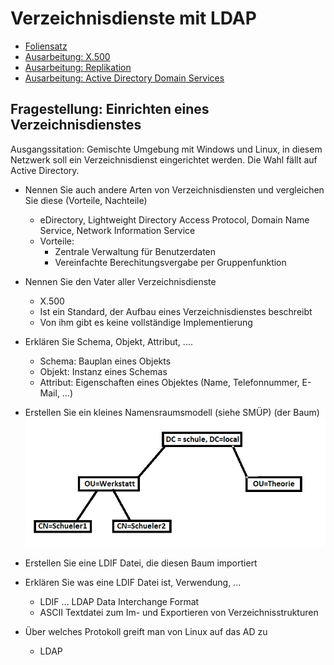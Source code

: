 # Verzeichnisdienste mit LDAP

- [Foliensatz](./Verzeichnisdienste_ELSI.pdf)
- [Ausarbeitung: X.500](./Verzeichnisdienste_X500.pdf)
- [Ausarbeitung: Replikation](./Verzeichnisdienste_Replikation.pdf)
- [Ausarbeitung: Active Directory Domain Services](./Verzeichnisdienste_ADDS.pdf)

## Fragestellung: Einrichten eines Verzeichnisdienstes

Ausgangssitation: Gemischte Umgebung mit Windows und Linux, in diesem Netzwerk soll ein Verzeichnisdienst eingerichtet werden. Die Wahl fällt auf Active Directory.

* Nennen Sie auch andere Arten von Verzeichnisdiensten und vergleichen Sie diese (Vorteile, Nachteile)
    * eDirectory, Lightweight Directory Access Protocol, Domain Name Service, Network Information Service
    * Vorteile:
        * Zentrale Verwaltung für Benutzerdaten
        * Vereinfachte Berechitungsvergabe per Gruppenfunktion

* Nennen Sie den Vater aller Verzeichnisdienste
    * X.500
    * Ist ein Standard, der Aufbau eines Verzeichnisdienstes beschreibt
    * Von ihm gibt es keine vollständige Implementierung

* Erklären Sie Schema, Objekt, Attribut, ....
    * Schema: Bauplan eines Objekts
    * Objekt: Instanz eines Schemas
    * Attribut: Eigenschaften eines Objektes (Name, Telefonnummer, E-Mail, …)

* Erstellen Sie ein kleines Namensraumsmodell (siehe SMÜP) (der Baum)
![](./Namensraummodell.png)

* Erstellen Sie eine LDIF Datei, die diesen Baum importiert


* Erklären Sie was eine LDIF Datei ist, Verwendung, ...
    * LDIF ... LDAP Data Interchange Format 
    * ASCII Textdatei zum Im- und Exportieren von Verzeichnisstrukturen

* Über welches Protokoll greift man von Linux auf das AD zu
    * LDAP